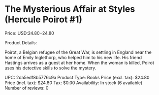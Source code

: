 # The Mysterious Affair at Styles (Hercule Poirot #1)

Price: USD:$24.80-$24.80

Product Details:

Poirot, a Belgian refugee of the Great War, is settling in England near the home of Emily Inglethorp, who helped him to his new life. His friend Hastings arrives as a guest at her home. When the woman is killed, Poirot uses his detective skills to solve the mystery.

UPC: 2da5edf8b5776c9a
Product Type: Books
Price (excl. tax): $24.80
Price (incl. tax): $24.80
Tax: $0.00
Availability: In stock (6 available)
Number of reviews: 0